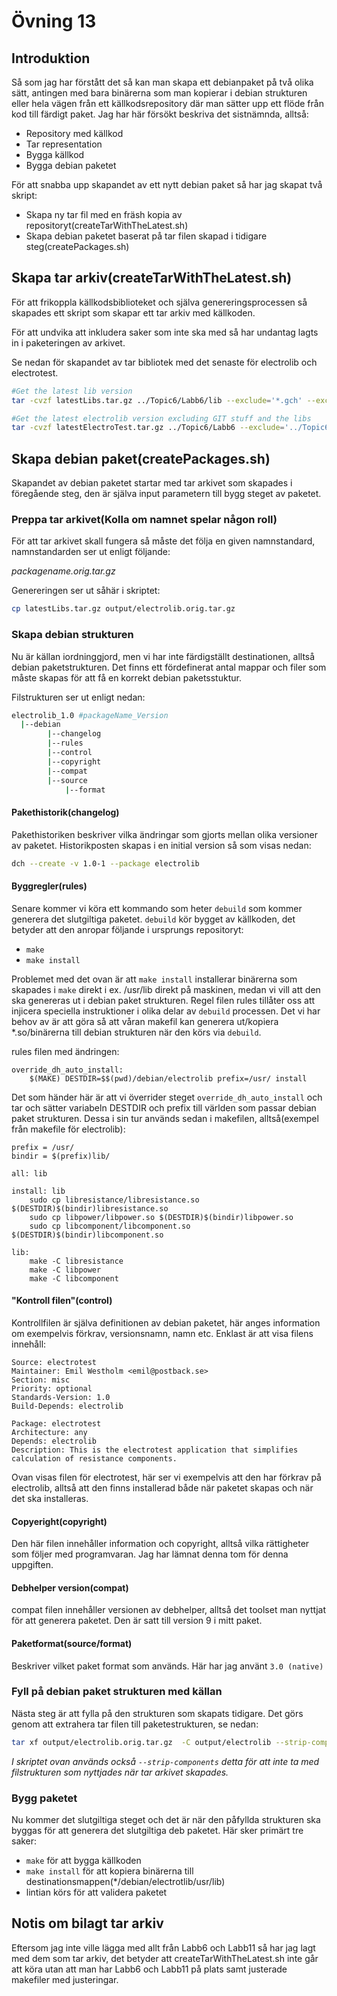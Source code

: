 # Övning 13

## Introduktion
Så som jag har förstått det så kan man skapa ett debianpaket på två olika sätt, antingen med bara binärerna som man kopierar i debian strukturen eller hela vägen från ett källkodsrepository där man sätter upp ett flöde från kod till färdigt paket.
Jag har här försökt beskriva det sistnämnda, alltså:

- Repository med källkod
- Tar representation
- Bygga källkod
- Bygga debian paketet

För att snabba upp skapandet av ett nytt debian paket så har jag skapat två skript:
- Skapa ny tar fil med en fräsh kopia av repositoryt(createTarWithTheLatest.sh)
- Skapa debian paketet baserat på tar filen skapad i tidigare steg(createPackages.sh)

## Skapa tar arkiv(createTarWithTheLatest.sh)
För att frikoppla källkodsbiblioteket och själva genereringsprocessen så skapades ett skript som skapar ett tar arkiv med källkoden.

För att undvika att inkludera saker som inte ska med så har undantag lagts in i paketeringen av arkivet.

Se nedan för skapandet av tar bibliotek med det senaste för electrolib och electrotest.

```bash
#Get the latest lib version
tar -cvzf latestLibs.tar.gz ../Topic6/Labb6/lib --exclude='*.gch' --exclude='../Topic6/Labb6/lib/libresistance/docs'

#Get the latest electrolib version excluding GIT stuff and the libs
tar -cvzf latestElectroTest.tar.gz ../Topic6/Labb6 --exclude='../Topic6/Labb6/.git' --exclude='*.gch'
```

## Skapa debian paket(createPackages.sh)
Skapandet av debian paketet startar med tar arkivet som skapades i föregående steg, den är själva input parametern till bygg steget av paketet.

### Preppa tar arkivet(Kolla om namnet spelar någon roll)
För att tar arkivet skall fungera så måste det följa en given namnstandard, namnstandarden ser ut enligt följande:

*packagename.orig.tar.gz*

Genereringen ser ut såhär i skriptet:
```bash
cp latestLibs.tar.gz output/electrolib.orig.tar.gz
```

### Skapa debian strukturen
Nu är källan iordninggjord, men vi har inte färdigställt destinationen, alltså debian paketstrukturen.
Det finns ett fördefinerat antal mappar och filer som måste skapas för att få en korrekt debian paketsstuktur.

Filstrukturen ser ut enligt nedan:
```bash
electrolib_1.0 #packageName_Version
  |--debian
        |--changelog
        |--rules
        |--control
        |--copyright
        |--compat
        |--source
            |--format
```
#### Pakethistorik(changelog)
Pakethistoriken beskriver vilka ändringar som gjorts mellan olika versioner av paketet.
Historikposten skapas i en initial version så som visas nedan:
```bash
dch --create -v 1.0-1 --package electrolib
```

#### Byggregler(rules)
Senare kommer vi köra ett kommando som heter ```debuild``` som kommer generera det slutgiltiga paketet. ```debuild``` kör bygget av källkoden, det betyder att den anropar följande i ursprungs repositoryt:
- ```make```
- ```make install```

Problemet med det ovan är att ```make install``` installerar binärerna som skapades i ```make``` direkt i ex. /usr/lib direkt på maskinen, medan vi vill att den ska genereras ut i debian paket strukturen.
Regel filen rules tillåter oss att injicera speciella instruktioner i olika delar av ```debuild``` processen. Det vi har behov av är att göra så att våran makefil kan generera ut/kopiera *.so/binärerna till debian strukturen när den körs via ```debuild```.

rules filen med ändringen:
```make
override_dh_auto_install:
	$(MAKE) DESTDIR=$$(pwd)/debian/electrolib prefix=/usr/ install
```
Det som händer här är att vi överrider steget ```override_dh_auto_install``` och tar och sätter variabeln DESTDIR och prefix till världen som passar debian paket strukturen. Dessa i sin tur används sedan i makefilen, alltså(exempel från makefile för electrolib):
```make
prefix = /usr/
bindir = $(prefix)lib/

all: lib

install: lib
	sudo cp libresistance/libresistance.so $(DESTDIR)$(bindir)libresistance.so
	sudo cp libpower/libpower.so $(DESTDIR)$(bindir)libpower.so
	sudo cp libcomponent/libcomponent.so $(DESTDIR)$(bindir)libcomponent.so

lib:
	make -C libresistance
	make -C libpower
	make -C libcomponent
```
#### "Kontroll filen"(control)
Kontrollfilen är själva definitionen av debian paketet, här anges information om exempelvis förkrav, versionsnamn, namn etc. Enklast är att visa filens innehåll:
```
Source: electrotest
Maintainer: Emil Westholm <emil@postback.se>
Section: misc
Priority: optional
Standards-Version: 1.0
Build-Depends: electrolib

Package: electrotest
Architecture: any
Depends: electrolib
Description: This is the electrotest application that simplifies calculation of resistance components.
```

Ovan visas filen för electrotest, här ser vi exempelvis att den har förkrav på electrolib, alltså att den finns installerad både när paketet skapas och när det ska installeras.

#### Copyeright(copyright)
Den här filen innehåller information och copyright, alltså vilka rättigheter som följer med programvaran.
Jag har lämnat denna tom för denna uppgiften.

#### Debhelper version(compat)
compat filen innehåller versionen av debhelper, alltså det toolset man nyttjat för att generera paketet. Den är satt till version 9 i mitt paket.

#### Paketformat(source/format)
Beskriver vilket paket format som används. Här har jag använt ```3.0 (native)```

### Fyll på debian paket strukturen med källan
Nästa steg är att fylla på den strukturen som skapats tidigare. Det görs genom att extrahera tar filen till paketestrukturen, se nedan:
```bash
tar xf output/electrolib.orig.tar.gz  -C output/electrolib --strip-components 3
```
*I skriptet ovan används också ```--strip-components``` detta för att inte ta med filstrukturen som nyttjades när tar arkivet skapades.*

### Bygg paketet
Nu kommer det slutgiltiga steget och det är när den påfyllda strukturen ska byggas för att generera det slutgiltiga deb paketet.
Här sker primärt tre saker:
- ```make``` för att bygga källkoden
- ```make install``` för att kopiera binärerna till destinationsmappen(*/debian/electrotlib/usr/lib)
- lintian körs för att validera paketet


## Notis om bilagt tar arkiv
Eftersom jag inte ville lägga med allt från Labb6 och Labb11 så har jag lagt med dem som tar arkiv, det betyder att createTarWithTheLatest.sh inte går att köra utan att man har Labb6 och Labb11 på plats samt justerade makefiler med justeringar.